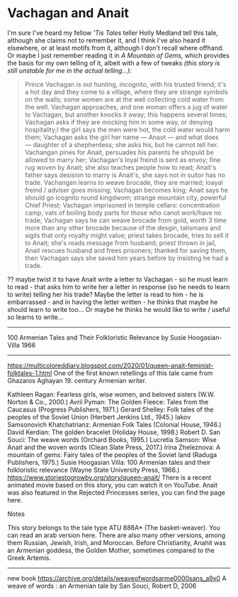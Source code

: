 # Vachagan and Anait

I'm sure I've heard my fellow *'Tis Tales* teller Holly Medland tell this tale, although she claims not to remember it, and I think I've also heard it elsewhere, or at least motifs from it, although I don't recall where offhand. Or maybe I just remember reading it in *A Mountain of Gems*, which provides the basis for my own telling of it, albeit with a few of tweaks *(this story is still unstable for me in the actual telling...)*:

> Prince Vachagan is out hunting, incognito, with his trusted friend; it's a hot day and they come to a village, where they are strange symbols on the walls; some women are at the well collecting cold water from the well. Vachagan approaches, and one woman offers a jug of water to Vachagan, but another knocks it away; this happens several times; Vachagan asks if they are mocking him in some way, or denying hospitality;l the girl says the men were hot, the cold water would harm them; Vachagan asks the girl her name — Anaot — and what does — daughter of a shepherdess; she asks his, but he cannot tell her. Vachangan pines for Anait, persuades his parents he shopuld be allowed to marry her; Vachagan's loyal freind is sent as envoy; fine rug woven by Anait; she also teaches people how to read; Anait's father says desision to marry is Anait's, she says not in suitor has no trade. Vachangan learns to weave brocade, they are married; loayal freind / adviser goes missing; Vachagan becomes king; Anait says he should go icognito round kingdwom; strange mountain city, powerful Chief Priest; Vachagan imprisoned in temple cellars: concentration camp, vats of boiling body parts for those who canot work/have no trade; Vachagan says he can weave brocade from gold, worth 3 time more than any other brocade because of the desgin, talismans and sigils that only royalty might value; priest takes brocade, tries to sell it to Anait; she's reads message from husband; priest thrown in jail, Anait rescues husband and frees prisoners; thanked for saving them, then Vachagan says she saved him years before by insisting he had a trade.

?? maybe twist it to have Anait write a letter to Vachagan - so he must learn to read - that asks him to write her a letter in response (so he needs to learn to write) telling her his trade? Maybe the letter is read to him - he is embarrassed - and in having the letter written  - he thinks that maybe he should learn to write too... Or maybe he thinks he would like to write / useful so learns to write...

---

100 Armenian Tales and Their Folkloristic Relevance
by Susie Hoogasian-Villa
1966

---
https://multicoloreddiary.blogspot.com/2020/01/queen-anait-feminist-folktales-1.html
One of the first known retellings of this tale came from Ghazaros Aghayan 19. century Armenian writer.

Kathleen Ragan: Fearless girls, wise women, and beloved sisters (W.W. Norton & Co., 2000.)
Avril Pyman: The Golden Fleece: Tales from the Caucasus (Progress Publishers, 1971.)
Gerard Shelley: Folk tales of the peoples of the Soviet Union (Herbert Jenkins Ltd., 1945.)
Iakov Samsonovich Khatchatrianz: Armenian Folk Tales (Colonial House, 1946.)
David Kerdian: The golden bracelet (Holiday House, 1998.)
Robert D. San Souci: The weave words (Orchard Books, 1995.)
Lucretia Samson: Wise Anait and the woven words (Clean Slate Press, 2017.)
Irina Zheleznova: A mountain of gems: Fairy tales of the peoples of the Soviet land (Raduga Publishers, 1975.)
Susie Hoogasian Villa: 100 Armenian tales and their folkloristic relevance (Wayne State University Press, 1966.)
https://www.storiestogrowby.org/story/queen-anait/
There is a recent animated movie based on this story, you can watch it on YouTube. Anait was also featured in the Rejected Princesses series, you can find the page here.

Notes

This story belongs to the tale type ATU 888A* (The basket-weaver). You can read an arab version here. There are also many other versions, among them Russian, Jewish, Irish, and Moroccan.
Before Christianity, Anahit was an Armenian goddess, the Golden Mother, sometimes compared to the Greek Artemis.

---

new book
https://archive.org/details/weaveofwordsarme0000sans_a9x0
A weave of words : an Armenian tale
by San Souci, Robert D,  2006
